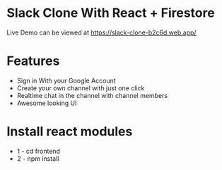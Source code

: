 # Slack Clone With React + Firestore

Live Demo can be viewed at https://slack-clone-b2c6d.web.app/

# Features

- Sign in With your Google Account
- Create your own channel with just one click
- Realtime chat in the channel with channel members
- Awesome looking UI

# Install react modules

- 1 - cd frontend
- 2 - npm install
